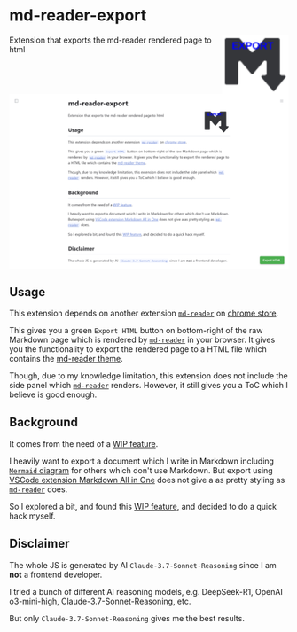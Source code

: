 # md-reader-export

<img alt="Markdown Reader Export logo" src="https://raw.githubusercontent.com/swechencheng/md-reader-export/main/icons/md-reader-export.svg" align="right" width="120">

Extension that exports the md-reader rendered page to html

<img alt="Markdown Reader Export screenshot" src="https://raw.githubusercontent.com/swechencheng/md-reader-export/main/images/md-reader-export-screenshot.png" align="middle" width="1280">

## Usage

This extension depends on another extension [`md-reader`](https://github.com/md-reader/md-reader) on [chrome store](https://chromewebstore.google.com/detail/markdown-reader/medapdbncneneejhbgcjceippjlfkmkg).

This gives you a green `Export HTML` button on bottom-right of the raw Markdown page which is rendered by [`md-reader`](https://github.com/md-reader/md-reader) in your browser.
It gives you the functionality to export the rendered page to a HTML file which contains the [md-reader theme](https://github.com/md-reader/theme).

Though, due to my knowledge limitation, this extension does not include the side panel which [`md-reader`](https://github.com/md-reader/md-reader) renders.
However, it still gives you a ToC which I believe is good enough.

## Background

It comes from the need of a [WIP feature](https://github.com/orgs/md-reader/discussions/50).

I heavily want to export a document which I write in Markdown including [`Mermaid` diagram](https://mermaid.js.org/) for others which don't use Markdown. But export using [VSCode extension Markdown All in One](https://marketplace.visualstudio.com/items?itemName=yzhang.markdown-all-in-one) does not give a as pretty styling as [`md-reader`](https://github.com/md-reader/md-reader) does.

So I explored a bit, and found this [WIP feature](https://github.com/orgs/md-reader/discussions/50), and decided to do a quick hack myself.

## Disclaimer

The whole JS is generated by AI `Claude-3.7-Sonnet-Reasoning` since I am **not** a frontend developer.

I tried a bunch of different AI reasoning models, e.g. DeepSeek-R1, OpenAI o3-mini-high, Claude-3.7-Sonnet-Reasoning, etc.

But only `Claude-3.7-Sonnet-Reasoning` gives me the best results.
